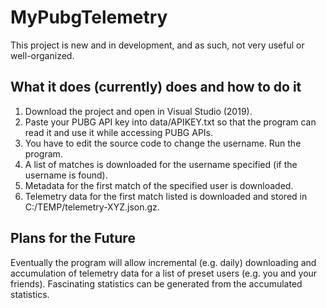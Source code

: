 # MyPubgTelemetry
This project is new and in development, and as such, not very useful or well-organized. 

## What it does (currently) does and how to do it
1. Download the project and open in Visual Studio (2019).
1. Paste your PUBG API key into data/APIKEY.txt so that the program can read it and use it while accessing PUBG APIs.
1. You have to edit the source code to change the username. Run the program.
1. A list of matches is downloaded for the username specified (if the username is found).
1. Metadata for the first match of the specified user is downloaded.
1. Telemetry data for the first match listed is downloaded and stored in C:/TEMP/telemetry-XYZ.json.gz.

## Plans for the Future
Eventually the program will allow incremental (e.g. daily) downloading and accumulation of telemetry data for a list of preset users (e.g. you and your friends). 
Fascinating statistics can be generated from the accumulated statistics.

